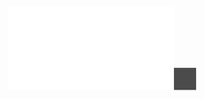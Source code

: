 ![](/Notatki/Semestr%203/Architektura%20komputerów%201/Wykłady/Wykład%205/AK1-5-18-Systemy%20resztowe.pdf)![](/Notatki/Semestr%203/Architektura%20komputerów%201/Wykłady/Wykład%205/Drawing%202023-12-20%2015.50.06.excalidraw.svg)